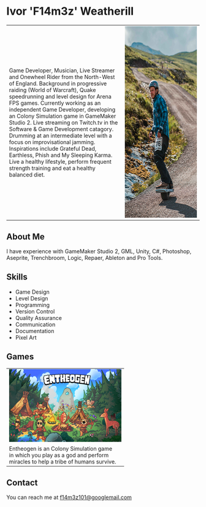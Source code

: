 # Ivor 'F14m3z' Weatherill
<table style="width:100%">
  <tr>
    <td style="width:60%">Game Developer, Musician, Live Streamer and Onewheel Rider from the North-West of England. Background in progressive raiding (World of Warcraft), Quake speedrunning and level design for Arena FPS games. Currently working as an independent Game Developer, developing an Colony Simulation game in GameMaker Studio 2. Live streaming on Twitch.tv in the Software & Game Development catagory. Drumming at an intermediate level with a focus on improvisational jamming. Inspirations include Grateful Dead, Earthless, Phish and My Sleeping Karma. Live a healthy lifestyle, perform frequent strength training and eat a healthy balanced diet.</td>
    <td align="center"><img src="images/f14m3z.png"  alt="Me on a Onewheel!" width = 300px height = 500px ></td>
  </tr> 
</table>

## About Me
I have experience with GameMaker Studio 2, GML, Unity, C#, Photoshop, Aseprite, Trenchbroom, Logic, Repaer, Ableton and Pro Tools.

## Skills
- Game Design
- Level Design
- Programming
- Version Control
- Quality Assurance
- Communication
- Documentation
- Pixel Art

## Games
<table>
  <tr>
    <td><a href="https://ko-fi.com/entheogen"><img src="images/Entheogen_KeyArt_Tiny.png"  alt="Me on a Onewheel!" width = 293px height = 190px ></td>
  </tr>
  <tr>
    <td>Entheogen is an Colony Simulation game<br/>in which you play as a god and perform<br/>miracles to help a tribe of humans survive.</td>
  </tr>
</table>

## Contact
You can reach me at f14m3z101@googlemail.com
